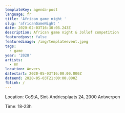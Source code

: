 ```yaml
---
templateKey: agenda-post
language: fr
title: 'African game night '
slug: 'africanGameNight '
date: 2020-02-03T16:30:03.243Z
description: African game night & Jollof competition
featuredpost: false
featuredimage: /img/templateevent.jpeg
tags:
  - game
year: '2020'
artists:
  - nn
location: Anvers
datestart: 2020-05-03T16:00:00.000Z
dateend: 2020-05-03T21:00:00.000Z
fblink: /
---
```



Location: CoStA, Sint-Andriesplaats 24, 2000 Antwerpen

Time: 18-23h

